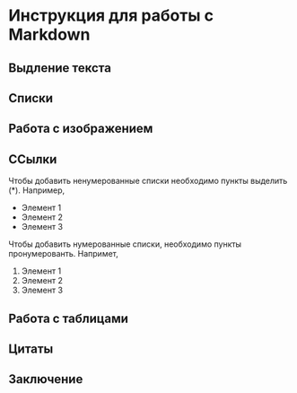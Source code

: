 # Инструкция для работы с Markdown 

## Выдление текста 

## Списки 

## Работа с изображением
  
## ССылки 

Чтобы добавить ненумерованные списки необходимо пункты выделить (*). Например,
* Элемент 1
* Элемент 2
* Элемент 3

Чтобы добавить нумерованные списки, необходимо пункты пронумерованть. Напримет,

1. Элемент 1
2. Элемент 2
3. Элемент 3 

## Работа с таблицами 

## Цитаты

## Заключение 